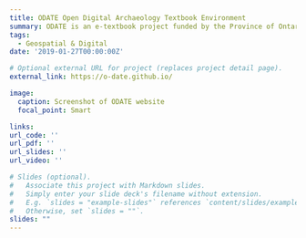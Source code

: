 ```yaml
---
title: ODATE Open Digital Archaeology Textbook Environment
summary: ODATE is an e-textbook project funded by the Province of Ontario’s eCampus Ontario Open Content Initiative. Digital archaeology encourages innovative and critical use of open access data and the development of digital tools that facilitate linkages and analysis across varied digital sources.
tags:
  - Geospatial & Digital
date: '2019-01-27T00:00:00Z'

# Optional external URL for project (replaces project detail page).
external_link: https://o-date.github.io/

image:
  caption: Screenshot of ODATE website
  focal_point: Smart

links: 
url_code: ''
url_pdf: ''
url_slides: ''
url_video: ''

# Slides (optional).
#   Associate this project with Markdown slides.
#   Simply enter your slide deck's filename without extension.
#   E.g. `slides = "example-slides"` references `content/slides/example-slides.md`.
#   Otherwise, set `slides = ""`.
slides: ""
---
```


